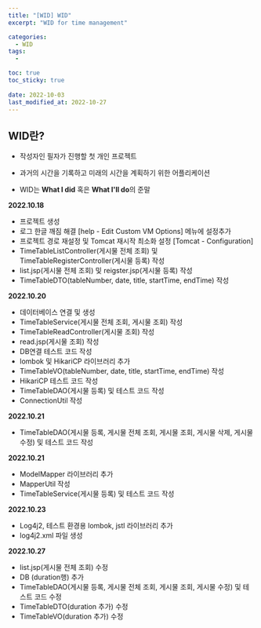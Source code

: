 ```yaml
---
title: "[WID] WID"
excerpt: "WID for time management"

categories:
  - WID
tags:
  - 

toc: true
toc_sticky: true
 
date: 2022-10-03
last_modified_at: 2022-10-27
---
```

## **WID란?**
- 작성자인 필자가 진행할 첫 개인 프로젝트

- 과거의 시간을 기록하고 미래의 시간을 계획하기 위한 어플리케이션

- WID는 **What I did** 혹은 **What I'll do**의 준말

<!-- ## **기획 배경**
- 2022년 3월 초, 공무원 시험 준비를 제쳐둔 채 프로그래밍 공부 시작
- 나에게 필요한 어플리케이션에 대한 고민
- 공무원 시험 준비 중 '내가 잘 하고 있는 것인가'라는 의구심이 들었던 경험을 회상
- 공부 과정에 쏟은 노력을 시각적으로 표현하고, 눈으로 확인할 수 있도록 해서 이러한 의문을 해소하려는 생각
- 여기에서 말하는 노력은 '오늘 몇 페이지를 공부했는가?' 또는 '어떤 개념을 학습했는가?'가 아닌 '시간을 얼마나 투자했는가?'를 의미
- 당장 어제의 것이 아니라 최근 일주일, 한달, 길면 일년까지도 내가 쏟은 노력을 확인하고 싶었는데, 이를 직관적으로 확인할 수 있는 수단은 시간이라 판단
- 위와 같은 이유로, 과거에 내가 어떻게 시간을 보냈는지를 기록하기 위한 어플리케이션을 작성하고자 하는 욕구 발생 -->

<!-- ## **어플리케이션 특징**
- 하루의 시간을 어떻게 보냈는지를 기록하기 위하여 원형 형태의 생활계획표를 활용
- 하루의 생활계획표를 달력 형태의 레이아웃으로 나열하여 구성해, 하루 단위의 생활계획표 여러개를 한눈에 볼 수 있게 구성
- 시간을 어떻게 보냈는지를 기록하는 기능과 함께, 시간을 어떻게 보낼 것인지를 계획하는 기능까지 구현 -->

<!-- ## **개발 과정**
- 사용 언어 : Java
- IDE : IntelliJ Ultimate
- React native를 사용하여 네이티브 어플리케이션 개발 -->

<!-- ## **개발 기간**
2022.10.18 ~ 2022. -->

<!-- ## **기대 효과** -->

<!-- ## **목표** -->

<!-- ## **와이어 프레임** (일단 웹 화면으로 구성) -->

<!-- ## **플로우 차트** -->

**2022.10.18**
- 프로젝트 생성
- 로그 한글 깨짐 해결 [help - Edit Custom VM Options] 메뉴에 설정추가
- 프로젝트 경로 재설정 및 Tomcat 재시작 최소화 설정 [Tomcat - Configuration]
- TimeTableListController(게시물 전체 조회) 및 TimeTableRegisterController(게시물 등록) 작성
- list.jsp(게시물 전체 조회) 및 reigster.jsp(게시물 등록) 작성
- TimeTableDTO(tableNumber, date, title, startTime, endTime) 작성

**2022.10.20**
- 데이터베이스 연결 및 생성
- TimeTableService(게시물 전체 조회, 게시물 조회) 작성
- TimeTableReadController(게시물 조회) 작성
- read.jsp(게시물 조회) 작성
- DB연결 테스트 코드 작성
- lombok 및 HikariCP 라이브러리 추가
- TimeTableVO(tableNumber, date, title, startTime, endTime) 작성
- HikariCP 테스트 코드 작성
- TimeTableDAO(게시물 등록) 및 테스트 코드 작성
- ConnectionUtil 작성

**2022.10.21**
- TimeTableDAO(게시물 등록, 게시물 전체 조회, 게시물 조회, 게시물 삭제, 게시물 수정) 및 테스트 코드 작성

**2022.10.21**
- ModelMapper 라이브러리 추가
- MapperUtil 작성
- TimeTableService(게시물 등록) 및 테스트 코드 작성

**2022.10.23**
- Log4j2, 테스트 환경용 lombok, jstl 라이브러리 추가
- log4j2.xml 파일 생성

**2022.10.27**
- list.jsp(게시물 전체 조회) 수정
- DB (duration행) 추가
- TimeTableDAO(게시물 등록, 게시물 전체 조회, 게시물 조회, 게시물 수정) 및 테스트 코드 수정
- TimeTableDTO(duration 추가) 수정
- TimeTableVO(duration 추가) 수정